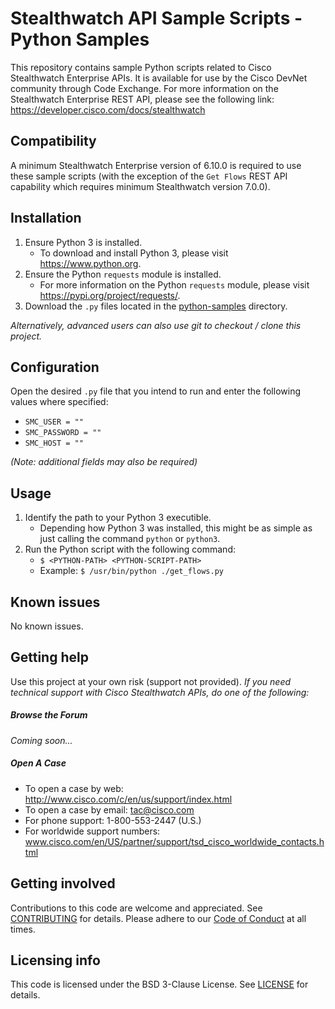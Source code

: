 # Stealthwatch API Sample Scripts - Python Samples
This repository contains sample Python scripts related to Cisco Stealthwatch Enterprise APIs. It is available for use by the Cisco DevNet community through Code Exchange.
For more information on the Stealthwatch Enterprise REST API, please see the following link: https://developer.cisco.com/docs/stealthwatch

## Compatibility
A minimum Stealthwatch Enterprise version of 6.10.0 is required to use these sample scripts (with the exception of the `Get Flows` REST API capability which requires minimum Stealthwatch version 7.0.0).

## Installation
1. Ensure Python 3 is installed.
   * To download and install Python 3, please visit https://www.python.org.
2. Ensure the Python `requests` module is installed.
   * For more information on the Python `requests` module, please visit https://pypi.org/project/requests/.
3. Download the `.py` files located in the [python-samples](.) directory.

*Alternatively, advanced users can also use git to checkout / clone this project.*

## Configuration
Open the desired `.py` file that you intend to run and enter the following values where specified:
* `SMC_USER = ""`
* `SMC_PASSWORD = ""`
* `SMC_HOST = ""`

*(Note: additional fields may also be required)*

## Usage
<!--
Show users how to use the code. Be specific. Use appropriate formatting when showing code snippets or command line output. If a particular [DevNet Sandbox](https://developer.cisco.com/sandbox/) or [Learning Lab](https://developer.cisco.com/learning-labs/) can be used in to provide a network or other resources to be used with this code, call that out here.
-->
1. Identify the path to your Python 3 executible. 
    * Depending how Python 3 was installed, this might be as simple as just calling the command `python` or `python3`.
2. Run the Python script with the following command:
    * `$ <PYTHON-PATH> <PYTHON-SCRIPT-PATH>`
    * Example: `$ /usr/bin/python ./get_flows.py`

## Known issues
No known issues.

## Getting help
Use this project at your own risk (support not provided). *If you need technical support with Cisco Stealthwatch APIs, do one of the following:*

##### Browse the Forum
<!--
Check out our forum to pose a question or to see if any questions have already been answered by our community. We monitor these forums on a best effort basis and will periodically post answers. 
-->
*Coming soon...*

##### Open A Case
* To open a case by web: http://www.cisco.com/c/en/us/support/index.html
* To open a case by email: tac@cisco.com
* For phone support: 1-800-553-2447 (U.S.)
* For worldwide support numbers: www.cisco.com/en/US/partner/support/tsd_cisco_worldwide_contacts.html

## Getting involved
Contributions to this code are welcome and appreciated. See [CONTRIBUTING](../CONTRIBUTING.md) for details. Please adhere to our [Code of Conduct](../CODE_OF_CONDUCT.md) at all times.

## Licensing info
This code is licensed under the BSD 3-Clause License. See [LICENSE](../LICENSE) for details. 

